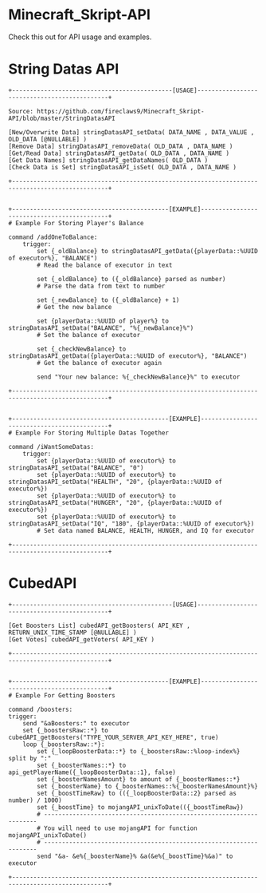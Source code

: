 # Minecraft_Skript-API
Check this out for API usage and examples.

# String Datas API
	+---------------------------------------------[USAGE]---------------------------------------------+

	Source: https://github.com/fireclaws9/Minecraft_Skript-API/blob/master/StringDatasAPI
	
	[New/Overwrite Data] stringDatasAPI_setData( DATA_NAME , DATA_VALUE , OLD_DATA [@NULLABLE] )
	[Remove Data] stringDatasAPI_removeData( OLD_DATA , DATA_NAME )
	[Get/Read Data] stringDatasAPI_getData( OLD_DATA , DATA_NAME )
	[Get Data Names] stringDatasAPI_getDataNames( OLD_DATA )
	[Check Data is Set] stringDatasAPI_isSet( OLD_DATA , DATA_NAME )
	
	+-------------------------------------------------------------------------------------------------+
	
	
	+--------------------------------------------[EXAMPLE]--------------------------------------------+
	# Example For Storing Player's Balance
	
	command /addOneToBalance:
		trigger:
			set {_oldBalance} to stringDatasAPI_getData({playerData::%UUID of executor%}, "BALANCE")
			# Read the balance of executor in text

			set {_oldBalance} to ({_oldBalance} parsed as number)
			# Parse the data from text to number

			set {_newBalance} to ({_oldBalance} + 1)
			# Get the new balance

			set {playerData::%UUID of player%} to stringDatasAPI_setData("BALANCE", "%{_newBalance}%")
			# Set the balance of executor

			set {_checkNewBalance} to stringDatasAPI_getData({playerData::%UUID of executor%}, "BALANCE")
			# Get the balance of executor again

			send "Your new balance: %{_checkNewBalance}%" to executor

	+-------------------------------------------------------------------------------------------------+


	+--------------------------------------------[EXAMPLE]--------------------------------------------+
	# Example For Storing Multiple Datas Together
	
	command /iWantSomeDatas:
		trigger:
			set {playerData::%UUID of executor%} to stringDatasAPI_setData("BALANCE", "0")
			set {playerData::%UUID of executor%} to stringDatasAPI_setData("HEALTH", "20", {playerData::%UUID of executor%})
			set {playerData::%UUID of executor%} to stringDatasAPI_setData("HUNGER", "20", {playerData::%UUID of executor%})
			set {playerData::%UUID of executor%} to stringDatasAPI_setData("IQ", "180", {playerData::%UUID of executor%})
			# Set data named BALANCE, HEALTH, HUNGER, and IQ for executor

	+-------------------------------------------------------------------------------------------------+
# CubedAPI
	+---------------------------------------------[USAGE]---------------------------------------------+

	[Get Boosters List] cubedAPI_getBoosters( API_KEY , RETURN_UNIX_TIME_STAMP [@NULLABLE] )
	[Get Votes] cubedAPI_getVoters( API_KEY )
	
	+-------------------------------------------------------------------------------------------------+
	
	
	+--------------------------------------------[EXAMPLE]--------------------------------------------+
	# Example For Getting Boosters
	
	command /boosters:
	trigger:
		send "&aBoosters:" to executor
		set {_boostersRaw::*} to cubedAPI_getBoosters("TYPE_YOUR_SERVER_API_KEY_HERE", true)
		loop {_boostersRaw::*}:
			set {_loopBoosterData::*} to {_boostersRaw::%loop-index%} split by ":"
			set {_boosterNames::*} to api_getPlayerName({_loopBoosterData::1}, false)
			set {_boosterNamesAmount} to amount of {_boosterNames::*}
			set {_boosterName} to {_boosterNames::%{_boosterNamesAmount}%}
			set {_boostTimeRaw} to (({_loopBoosterData::2} parsed as number) / 1000)
			set {_boostTime} to mojangAPI_unixToDate(({_boostTimeRaw})
			# --------------------------------------------------------------------
			# You will need to use mojangAPI for function mojangAPI_unixToDate()
			# --------------------------------------------------------------------
			send "&a- &e%{_boosterName}% &a(&e%{_boostTime}%&a)" to executor

	+-------------------------------------------------------------------------------------------------+
